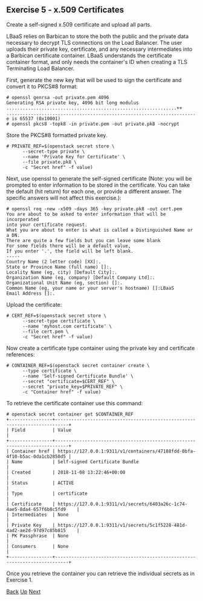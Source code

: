 ## Exercise 5 - x.509 Certificates
Create a self-signed x.509 certificate and upload all parts.

LBaaS relies on Barbican to store the both the public and the private data necessary to decrypt TLS connections on the Load Balancer. The user uploads their private key, certificate, and any necessary intermediates into a Barbican certificate container. LBaaS understands the certificate container format, and only needs the container's ID when creating a TLS Terminating Load Balancer.

First, generate the new key that will be used to sign the certificate and convert it to PKCS#8 format:

    # openssl genrsa -out private.pem 4096
    Generating RSA private key, 4096 bit long modulus
    ...............................................................++
    ................................................................................++
    e is 65537 (0x10001)
    # openssl pkcs8 -topk8 -in private.pem -out private.pk8 -nocrypt

Store the PKCS#8 formatted private key.

    # PRIVATE_REF=$(openstack secret store \
          --secret-type private \
          --name 'Private Key for Certificate' \
          --file private.pk8 \
          -c "Secret href" -f value)

Next, use openssl to generate the self-signed certificate (Note: you will be prompted to enter information to be stored in the certificate.  You can take the default (hit return) for each one, or provide a different answer.  The specific answers will not affect this exercise.):

    # openssl req -new -x509 -days 365 -key private.pk8 -out cert.pem
    You are about to be asked to enter information that will be incorporated
    into your certificate request.
    What you are about to enter is what is called a Distinguished Name or a DN.
    There are quite a few fields but you can leave some blank
    For some fields there will be a default value,
    If you enter '.', the field will be left blank.
    -----
    Country Name (2 letter code) [XX]:.
    State or Province Name (full name) []:.
    Locality Name (eg, city) [Default City]:.
    Organization Name (eg, company) [Default Company Ltd]:.
    Organizational Unit Name (eg, section) []:.
    Common Name (eg, your name or your server's hostname) []:LBaaS
    Email Address []:.    

Upload the certificate:

    # CERT_REF=$(openstack secret store \
          --secret-type certificate \
          --name 'myhost.com certificate' \
          --file cert.pem \
          -c "Secret href" -f value)

Now create a certificate type container using the private key and certificate references:

    # CONTAINER_REF=$(openstack secret container create \
          --type certificate \
          --name 'Self-signed Certificate Bundle' \
          --secret "certificate=$CERT_REF" \
          --secret "private_key=$PRIVATE_REF" \
          -c "Container href" -f value)

To retrieve the certificate container use this command:

    # openstack secret container get $CONTAINER_REF
    +----------------+---------------------------------------------------------------------------+
    | Field          | Value                                                                     |
    +----------------+---------------------------------------------------------------------------+
    | Container href | https://127.0.0.1:9311/v1/containers/47188fdd-0bfa-4f10-b5ac-0da1cb2850d5 |
    | Name           | Self-signed Certificate Bundle                                            |
    | Created        | 2018-11-08 13:22:46+00:00                                                 |
    | Status         | ACTIVE                                                                    |
    | Type           | certificate                                                               |
    | Certificate    | https://127.0.0.1:9311/v1/secrets/6403a26c-1c74-4ae5-8da4-657f6b8c5fd9    |
    | Intermediates  | None                                                                      |
    | Private Key    | https://127.0.0.1:9311/v1/secrets/5c1f5228-481d-4ad2-ae2d-97d97c85b815    |
    | PK Passphrase  | None                                                                      |
    | Consumers      | None                                                                      |
    +----------------+---------------------------------------------------------------------------+

Once you retrieve the container you can retrieve the individual secrets as in Exercise 1.

[Back](Exercise_04_Encrypted_Volumes.md) [Up](../README.md) [Next](Exercise_06_Image_Verification.md)
